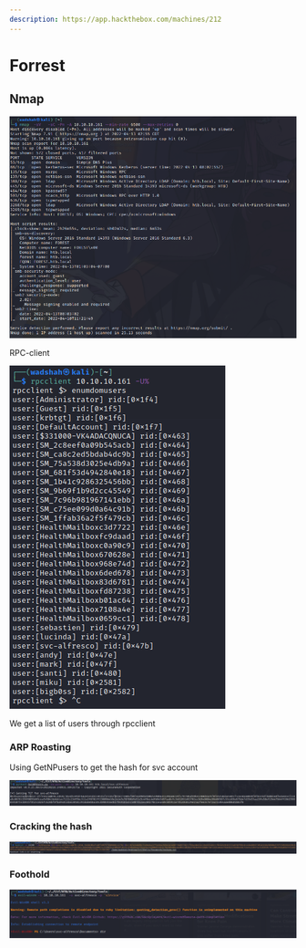 ```yaml
---
description: https://app.hackthebox.com/machines/212
---
```


# Forrest

## Nmap

![](<../../.gitbook/assets/image (1) (1).png>)

RPC-client

![](<../../.gitbook/assets/image (4) (1).png>)

We get a list of users through rpcclient



### ARP Roasting

Using GetNPusers to get the hash for svc account

![](<../../.gitbook/assets/image (2) (1).png>)

### Cracking the hash

![](<../../.gitbook/assets/image (3) (1).png>)

### Foothold

![](<../../.gitbook/assets/image (5) (1).png>)
